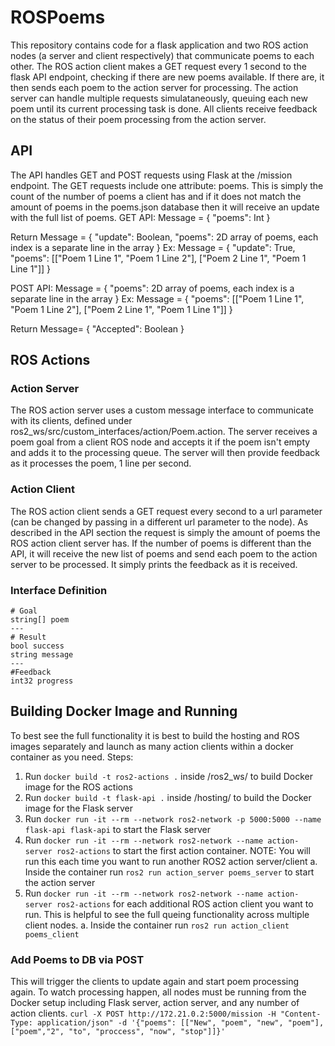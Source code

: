 # ROSPoems
This repository contains code for a flask application and two ROS action nodes (a server and client respectively) that communicate poems to each other. The ROS action client makes a GET request every 1 second to the flask API endpoint, checking if there are new poems available. If there are, it then sends each poem to the action server for processing. The action server can handle multiple requests simulataneously, queuing each new poem until its current processing task is done. All clients receive feedback on the status of their poem processing from the action server. 

## API
The API handles GET and POST requests using Flask at the /mission endpoint. The GET requests include one attribute: poems. This is simply the count of the number of poems a client has and if it does not match the amount of poems in the poems.json database then it will receive an update with the full list of poems.
GET API:
Message = 
    {
        "poems": Int
    } 

Return Message =
    {
        "update": Boolean,
        "poems": 2D array of poems, each index is a separate line in the array
    }
Ex:
Message = 
    {
        "update": True,
        "poems": [["Poem 1 Line 1", "Poem 1 Line 2"], ["Poem 2 Line 1", "Poem 1 Line 1"]]
    }


POST API:
Message = 
    {
        "poems": 2D array of poems, each index is a separate line in the array
    }
Ex:
Message = 
    {
        "poems": [["Poem 1 Line 1", "Poem 1 Line 2"], ["Poem 2 Line 1", "Poem 1 Line 1"]]
    }

Return Message= 
    {
        "Accepted": Boolean
    }

## ROS Actions
### Action Server
The ROS action server uses a custom message interface to communicate with its clients, defined under ros2_ws/src/custom_interfaces/action/Poem.action. The server receives a poem goal from a client ROS node and accepts it if the poem isn't empty and adds it to the processing queue. The server will then provide feedback as it processes the poem, 1 line per second.

### Action Client
The ROS action client sends a GET request every second to a url parameter (can be changed by passing in a different url parameter to the node). As described in the API section the request is simply the amount of poems the ROS action client server has. If the number of poems is different than the API, it will receive the new list of poems and send each poem to the action server to be processed. It simply prints the feedback as it is received.

### Interface Definition
```
# Goal
string[] poem
---
# Result
bool success
string message
---
#Feedback
int32 progress
```

## Building Docker Image and Running
To best see the full functionality it is best to build the hosting and ROS images separately and launch as many action clients within a docker container as you need.
Steps:
1. Run `docker build -t ros2-actions .` inside /ros2_ws/ to build Docker image for the ROS actions
2. Run `docker build -t flask-api .` inside /hosting/ to build the Docker image for the Flask server
3. Run `docker run -it --rm --network ros2-network -p 5000:5000 --name flask-api flask-api` to start the Flask server
4. Run `docker run -it --rm --network ros2-network --name action-server ros2-actions` to start the first action container. NOTE: You will run this each time you want to run another ROS2 action server/client
    a. Inside the container run `ros2 run action_server poems_server` to start the action server
5. Run `docker run -it --rm --network ros2-network --name action-server ros2-actions` for each additional ROS action client you want to run. This is helpful to see the full queing functionality across multiple client nodes.
    a. Inside the container run `ros2 run action_client poems_client`



### Add Poems to DB via POST
This will trigger the clients to update again and start poem processing again. To watch processing happen, all nodes must be running from the Docker setup including Flask server, action server, and any number of action clients.
`curl -X POST http://172.21.0.2:5000/mission -H "Content-Type: application/json" -d '{"poems": [["New", "poem", "new", "poem"],["poem","2", "to", "proccess", "now", "stop"]]}'`